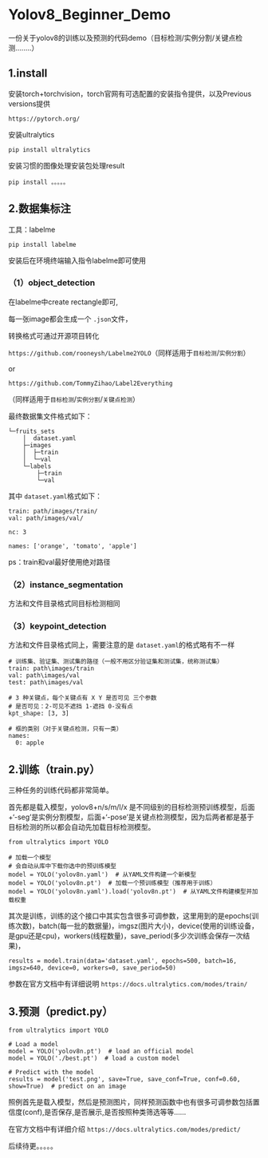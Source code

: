# Yolov8_Beginner_Demo

一份关于yolov8的训练以及预测的代码demo（目标检测/实例分割/关键点检测........）

## 1.install

安装torch+torchvision，torch官网有可选配置的安装指令提供，以及Previous versions提供

`https://pytorch.org/`

安装ultralytics

`pip install ultralytics`

安装习惯的图像处理安装包处理result

`pip install 。。。。。`

## 2.数据集标注

工具：labelme

`pip install labelme`

安装后在环境终端输入指令labelme即可使用

### （1）object_detection

在labelme中create rectangle即可,

每一张image都会生成一个 `.json`文件，

转换格式可通过开源项目转化

`https://github.com/rooneysh/Labelme2YOLO`（同样适用于`目标检测`/`实例分割`）

or

`https://github.com/TommyZihao/Label2Everything`

（同样适用于`目标检测`/`实例分割`/`关键点检测`）

最终数据集文件格式如下：

```
└─fruits_sets
    │  dataset.yaml
    ├─images
    │  ├─train
    │  └─val
    └─labels
        ├─train
        └─val

```

其中 `dataset.yaml`格式如下：

```
train: path/images/train/
val: path/images/val/

nc: 3

names: ['orange', 'tomato', 'apple']
```

ps：train和val最好使用绝对路径

### （2）instance_segmentation

方法和文件目录格式同目标检测相同

### （3）keypoint_detection

方法和文件目录格式同上，需要注意的是 `dataset.yaml`的格式略有不一样

```
# 训练集、验证集、测试集的路径（一般不用区分验证集和测试集，统称测试集）
train: path\images/train
val: path\images/val
test: path\images/val

# 3 种关键点，每个关键点有 X Y 是否可见 三个参数
# 是否可见：2-可见不遮挡 1-遮挡 0-没有点
kpt_shape: [3, 3]

# 框的类别（对于关键点检测，只有一类）
names:
  0: apple
```


## 2.训练（train.py）

三种任务的训练代码都非常简单。

首先都是载入模型，yolov8+n/s/m/l/x 是不同级别的目标检测预训练模型，后面+‘-seg’是实例分割模型，后面+‘-pose’是关键点检测模型，因为后两者都是基于目标检测的所以都会自动先加载目标检测模型。

```
from ultralytics import YOLO

# 加载一个模型
# 会自动从库中下载你选中的预训练模型
model = YOLO('yolov8n.yaml')  # 从YAML文件构建一个新模型
model = YOLO('yolov8n.pt')  # 加载一个预训练模型（推荐用于训练）
model = YOLO('yolov8n.yaml').load('yolov8n.pt')  # 从YAML文件构建模型并加载权重
```

其次是训练，训练的这个接口中其实包含很多可调参数，这里用到的是epochs(训练次数)，batch(每一批的数据量)，imgsz(图片大小)，device(使用的训练设备，是gpu还是cpu)，workers(线程数量)，save_period(多少次训练会保存一次结果)，

```
results = model.train(data='dataset.yaml', epochs=500, batch=16, imgsz=640, device=0, workers=0, save_period=50)
```

参数在官方文档中有详细说明 `https://docs.ultralytics.com/modes/train/`

## 3.预测（predict.py）

```
from ultralytics import YOLO

# Load a model
model = YOLO('yolov8n.pt')  # load an official model
model = YOLO('./best.pt')  # load a custom model

# Predict with the model
results = model('test.png', save=True, save_conf=True, conf=0.60, show=True)  # predict on an image
```

照例首先是载入模型，然后是预测图片，同样预测函数中也有很多可调参数包括置信度(conf),是否保存,是否展示,是否按照种类筛选等等......

在官方文档中有详细介绍 `https://docs.ultralytics.com/modes/predict/`


后续待更。。。。。
